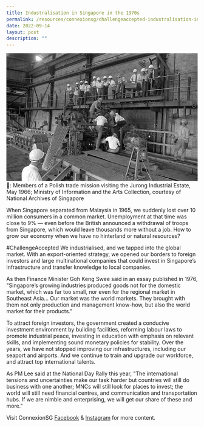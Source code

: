 ```yaml
---
title: Industralisation in Singapore in the 1970s
permalink: /resources/connexionsg/challengeaccepted-industralisation-in-singapore-in-the-1970s/
date: 2022-09-14
layout: post
description: ""
---
```

![](/images/connexionsg/2022/9%20sep.jpg)
📸: Members of a Polish trade mission visiting the Jurong Industrial Estate, May 1966; Ministry of Information and the Arts Collection, courtesy of National Archives of Singapore

When Singapore separated from Malaysia in 1965, we suddenly lost over 10 million consumers in a common market. Unemployment at that time was close to 9% — even before the British announced a withdrawal of troops from Singapore, which would leave thousands more without a job. How to grow our economy when we have no hinterland or natural resources?

#ChallengeAccepted We industrialised, and we tapped into the global market. With an export-oriented strategy, we opened our borders to foreign investors and large multinational companies that could invest in Singapore’s infrastructure and transfer knowledge to local companies.

As then Finance Minister Goh Keng Swee said in an essay published in 1976, "Singapore’s growing industries produced goods not for the domestic market, which was far too small, nor even for the regional market in Southeast Asia… Our market was the world markets. They brought with them not only production and management know-how, but also the world market for their products."

To attract foreign investors, the government created a conducive investment environment by building facilities, reforming labour laws to promote industrial peace, investing in education with emphasis on relevant skills, and implementing sound monetary policies for stability. Over the years, we have not stopped improving our infrastructures, including our seaport and airports. And we continue to train and upgrade our workforce, and attract top international talents.

As PM Lee said at the National Day Rally this year, "The international tensions and uncertainties make our task harder but countries will still do business with one another; MNCs will still look for places to invest; the world will still need financial centres, and communication and transportation hubs. If we are nimble and enterprising, we will get our share of these and more."

Visit ConnexionSG [Facebook](https://www.facebook.com/ConnexionSG) & [Instagram](https://www.instagram.com/connexionsg/) for more content.